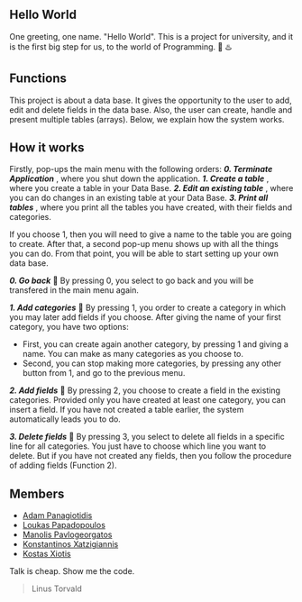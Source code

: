 ## Hello World
One greeting, one name. "Hello World". This is a project for university, and it is the first big step for us, to the world of Programming. :space_invader:  :hotsprings:

## Functions
This project is about a data base. It gives the opportunity to the user to add, edit and delete fields in the data base. Also, the user can create, handle and present multiple tables (arrays). Below, we explain how the system works.

## How it works
Firstly, pop-ups the main menu with the following orders:
***0. Terminate Application*** , where you shut down the application.
***1. Create a table*** , where you create a table in your Data Base.
***2. Edit an existing table*** , where you can do changes in an existing table at your Data Base.
***3. Print all tables*** , where you print all the tables you have created, with their fields and categories.

If you choose 1, then you will need to give a name to the table you are going to create. After that, a second pop-up menu shows up with all the things you can do. From that point, you will be able to start setting up your own data base.

***0. Go back***  :small_blue_diamond:
By pressing 0, you select to go back and you will be transfered in the main menu again.

***1. Add categories*** :small_blue_diamond:
By pressing 1, you order to create a category in which you may later add fields if you choose. After giving the name of your first category, you have two options:
- First, you can create again another category, by pressing 1 and giving a name. You can make as many categories as you choose to.
- Second, you can stop making more categories, by pressing any other button from 1, and go to the previous menu.

***2. Add fields*** :small_blue_diamond:
By pressing 2, you choose to create a field in the existing categories. Provided only you have created at least one category, you can insert a field. If you have not created a table earlier, the system automatically leads you to do.

***3. Delete fields*** :small_blue_diamond:
By pressing 3, you select to delete all fields in a specific line for all categories. You just have to choose which line you want to delete. But if you have not created any fields, then you follow the procedure of adding fields (Function 2). 

## Members
* [Adam Panagiotidis](https://github.com/AdamPanag)
* [Loukas Papadopoulos](https://github.com/LoukasPap)
* [Manolis Pavlogeorgatos](https://github.com/manolispavl)
* [Konstantinos Xatzigiannis](https://github.com/DinosXa)
* [Kostas Xiotis](https://github.com/Kostas99)

Talk is cheap. Show me the code.
>Linus Torvald
